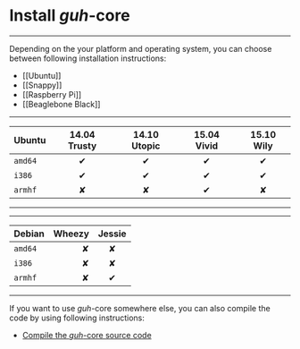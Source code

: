 # Install *guh*-core
--------------------------------------------

Depending on the your platform and operating system, you can choose between following installation instructions:

* [[Ubuntu]]
* [[Snappy]]
* [[Raspberry Pi]]
* [[Beaglebone Black]]

--------------------------------------------------------------------------
| Ubuntu     | 14.04 Trusty | 14.10 Utopic | 15.04 Vivid  | 15.10 Wily   |
|:-----------|:------------:|:------------:|:------------:|:------------:|
| `amd64`    |       ✔      |       ✔      |       ✔      |       ✔      |
| `i386`     |       ✔      |       ✔      |       ✔      |       ✔      |
| `armhf`    |       ✘      |       ✘      |       ✔      |       ✘      |
--------------------------------------------------------------------------

--------------------------------------------
| Debian     |    Wheezy    |    Jessie    |
|:-----------|-------------:|:------------:|
| `amd64`    |       ✘      |       ✘      |
| `i386`     |       ✘      |       ✘      |
| `armhf`    |       ✘      |       ✔      |
--------------------------------------------

If you want to use *guh*-core somewhere else, you can also compile the code by using following instructions:

* [Compile the *guh*-core source code](https://github.com/guh/guh/wiki/Compile-guh)
